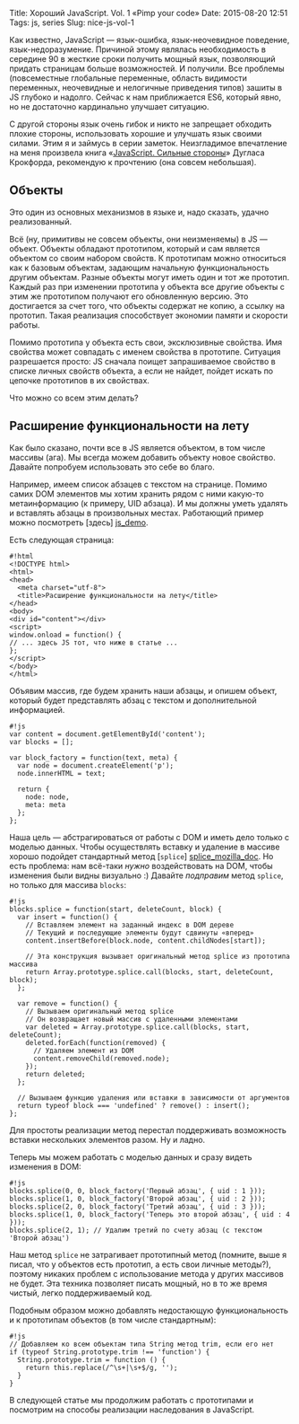 Title: Хороший JavaScript. Vol. 1 «Pimp your code»
Date: 2015-08-20 12:51
Tags: js, series
Slug: nice-js-vol-1

Как известно, JavaScript — язык-ошибка, язык-неочевидное поведение, язык-недоразумение. Причиной этому являлась необходимость в середине 90 в жесткие сроки получить мощный язык, позволяющий придать страницам больше возможностей. И получили. Все проблемы (повсеместные глобальные переменные, область видимости переменных, неочевидные и нелогичные приведения типов) зашиты в JS глубоко и надолго. Сейчас к нам приближается ES6, который явно, но не достаточно кардинально улучшает ситуацию.

С другой стороны язык очень гибок и никто не запрещает обходить плохие стороны, использовать хорошие и улучшать язык своими силами. Этим я и займусь в серии заметок. Неизгладимое впечатление на меня произвела книга «[JavaScript. Сильные стороны][js_good_parts_book]» Дугласа Крокфорда, рекомендую к прочтению (она совсем небольшая).

## Объекты
Это один из основных механизмов в языке и, надо сказать, удачно реализованный. 

Всё (ну, примитивы не совсем объекты, они неизменяемы) в JS — объект. Объекты обладают прототипом, который и сам является объектом со своим набором свойств. К прототипам можно относиться как к базовым объектам, задающим начальную функциональность другим объектам. Разные объекты могут иметь один и тот же прототип. Каждый раз при изменении прототипа у объекта все другие объекты с этим же прототипом получают его обновленную версию. Это достигается за счет того, что объекты содержат не копию, а ссылку на прототип. Такая реализация способствует экономии памяти и скорости работы.

Помимо прототипа у объекта есть свои, эксклюзивные свойства. Имя свойства может совпадать с именем свойства в прототипе. Ситуация разрешается просто: JS сначала поищет запрашиваемое свойство в списке личных свойств объекта, а если не найдет, пойдет искать по цепочке прототипов в их свойствах.

Что можно со всем этим делать?

## Расширение функциональности на лету
Как было сказано, почти все в JS является объектом, в том числе массивы (ага). Мы всегда можем добавить объекту новое свойство. Давайте попробуем использовать это себе во благо. 

Например, имеем список абзацев с текстом на странице. Помимо самих DOM элементов мы хотим хранить рядом с ними какую-то метаинформацию (к примеру, UID абзаца). И мы должны уметь удалять и вставлять абзацы в произвольных местах. Работающий пример можно посмотреть [здесь] [js_demo].

Есть следующая страница:

    #!html
    <!DOCTYPE html>
    <html>
    <head>
      <meta charset="utf-8">
      <title>Расширение функциональности на лету</title>
    </head>
    <body>
    <div id="content"></div>
    <script>
    window.onload = function() {
    // ... здесь JS тот, что ниже в статье ...
    };
    </script>
    </body>
    </html>

Объявим массив, где будем хранить наши абзацы, и опишем объект, который будет представлять абзац с текстом и дополнительной информацией.

    #!js
    var content = document.getElementById('content');
    var blocks = [];

    var block_factory = function(text, meta) {
      var node = document.createElement('p');
      node.innerHTML = text;

      return {
        node: node,
        meta: meta
      };
    };

Наша цель — абстрагироваться от работы с DOM и иметь дело только с моделью данных. Чтобы осуществлять вставку и удаление в массиве хорошо подойдет стандартный метод [`splice`] [splice_mozilla_doc]. Но есть проблема: нам всё-таки _нужно_ воздействовать на DOM, чтобы изменения были видны <nobr>визуально :)</nobr> Давайте _подправим_ метод `splice`, но только для массива `blocks`:

    #!js
    blocks.splice = function(start, deleteCount, block) {
      var insert = function() {
        // Вставляем элемент на заданный индекс в DOM дереве
        // Текущий и последующие элементы будут сдвинуты «вперед»
        content.insertBefore(block.node, content.childNodes[start]);

        // Эта конструкция вызывает оригинальный метод splice из прототипа массива
        return Array.prototype.splice.call(blocks, start, deleteCount, block);
      };

      var remove = function() {
        // Вызываем оригинальный метод splice
        // Он возвращает новый массив с удаленными элементами
        var deleted = Array.prototype.splice.call(blocks, start, deleteCount);
        deleted.forEach(function(removed) {
          // Удаляем элемент из DOM
          content.removeChild(removed.node);
        });
        return deleted;
      };

      // Вызываем функцию удаления или вставки в зависимости от аргументов
      return typeof block === 'undefined' ? remove() : insert();
    };

Для простоты реализации метод перестал поддерживать возможность вставки нескольких элементов разом. Ну и ладно.

Теперь мы можем работать с моделью данных и сразу видеть изменения в DOM:

    #!js
    blocks.splice(0, 0, block_factory('Первый абзац', { uid : 1 }));
    blocks.splice(1, 0, block_factory('Второй абзац', { uid : 2 }));
    blocks.splice(2, 0, block_factory('Третий абзац', { uid : 3 }));
    blocks.splice(1, 0, block_factory('Теперь это второй абзац', { uid : 4 }));
    blocks.splice(2, 1); // Удалим третий по счету абзац (с текстом 'Второй абзац')

Наш метод `splice` не затрагивает прототипный метод (помните, выше я писал, что у объектов есть прототип, а есть свои личные методы?), поэтому никаких проблем с использование метода у других массивов не будет. Эта техника позволяет писать мощный, но в то же время чистый, легко поддерживаемый код.

Подобным образом можно добавлять недостающую функциональность и к прототипам объектов (в том числе стандартным):

    #!js
    // Добавляем ко всем объектам типа String метод trim, если его нет
    if (typeof String.prototype.trim !== 'function') {
      String.prototype.trim = function () {
        return this.replace(/^\s+|\s+$/g, '');
      }
    }

В следующей статье мы продолжим работать с прототипами и посмотрим на способы реализации наследования в JavaScript.

[js_good_parts_book]: http://www.ozon.ru/context/detail/id/20217226/
[splice_mozilla_doc]: https://developer.mozilla.org/ru/docs/Web/JavaScript/Reference/Global_Objects/Array/splice
[js_demo]: https://jsbin.com/qemaqo/edit?html,js,output